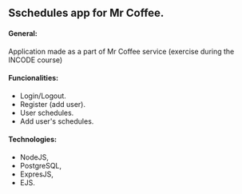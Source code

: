 ## Sschedules app for Mr Coffee.

#### General:
Application made as a part of Mr Coffee service (exercise during the INCODE course)

#### Funcionalities:
* Login/Logout.
* Register (add user).
* User schedules.
* Add user's schedules.

#### Technologies:
* NodeJS,
* PostgreSQL,
* ExpresJS,
* EJS.
